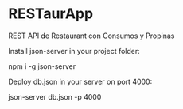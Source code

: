 # RESTaurApp

REST API de Restaurant con Consumos y Propinas

Install json-server in your project folder:

npm i -g json-server

Deploy db.json in your server on port 4000:

json-server db.json -p 4000
